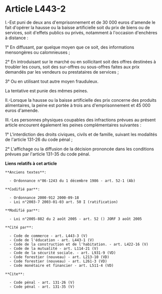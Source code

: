 # Article L443-2

I.-Est puni de deux ans d'emprisonnement et de 30 000 euros d'amende le fait d'opérer la hausse ou la baisse artificielle
soit du prix de biens ou de services, soit d'effets publics ou privés, notamment à l'occasion d'enchères à distance : 

1° En diffusant, par quelque moyen que ce soit, des informations mensongères ou calomnieuses ; 

2° En introduisant sur le marché ou en sollicitant soit des offres destinées à troubler les cours, soit des sur-offres ou
sous-offres faites aux prix demandés par les vendeurs ou prestataires de services ; 

3° Ou en utilisant tout autre moyen frauduleux. 

La tentative est punie des mêmes peines. 

II.-Lorsque la hausse ou la baisse artificielle des prix concerne des produits alimentaires, la peine est portée à trois ans
d'emprisonnement et 45 000 euros d'amende. 

III.-Les personnes physiques coupables des infractions prévues au présent article encourent également les peines
complémentaires suivantes : 

1° L'interdiction des droits civiques, civils et de famille, suivant les modalités de l'article 131-26 du code pénal ; 

2° L'affichage ou la diffusion de la décision prononcée dans les conditions prévues par l'article 131-35 du code pénal.

**Liens relatifs à cet article**

	**Anciens textes**:

	  - Ordonnance n°86-1243 du 1 décembre 1986 - art. 52-1 (Ab)

	**Codifié par**:

	  - Ordonnance 2000-912 2000-09-18
	  - Loi n°2003-7 2003-01-03 art. 50 I (ratification)

	**Modifié par**:

	  - Loi n°2005-882 du 2 août 2005 - art. 52 () JORF 3 août 2005

	**Cité par**:

	  - Code de commerce - art. L443-3 (V)
	  - Code de l'éducation - art. L443-1 (V)
	  - Code de la construction et de l'habitation. - art. L422-16 (V)
	  - Code de la mutualité - art. L114-21 (V)
	  - Code de la sécurité sociale. - art. L931-9 (VD)
	  - Code forestier (nouveau) - art. L213-10 (VD)
	  - Code forestier (nouveau) - art. L261-3 (VD)
	  - Code monétaire et financier - art. L511-4 (VD)

	**Cite**:

	  - Code pénal - art. 131-26 (V)
	  - Code pénal - art. 131-35 (V)
